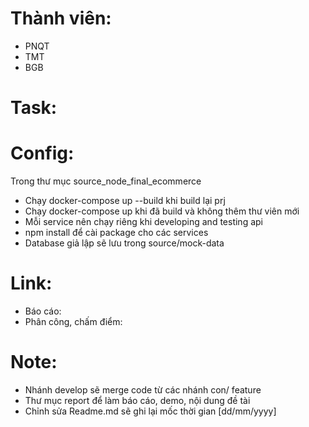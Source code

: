 # Thành viên: 
  - PNQT
  - TMT 
  - BGB
    
# Task:

# Config:
Trong thư mục source_node_final_ecommerce
  - Chạy docker-compose up --build khi build lại prj
  - Chạy docker-compose up khi đã build và không thêm thư viên mới
  - Mỗi service nên chạy riêng khi developing and testing api
  - npm install để cài package cho các services
  - Database giả lập sẽ lưu trong source/mock-data

# Link:
 - Báo cáo:
 - Phân công, chấm điểm:

# Note:
 - Nhánh develop sẽ merge code từ các nhánh con/ feature 
 - Thư mục report để làm báo cáo, demo, nội dung đề tài
 - Chỉnh sửa Readme.md sẽ ghi lại mốc thời gian [dd/mm/yyyy]
